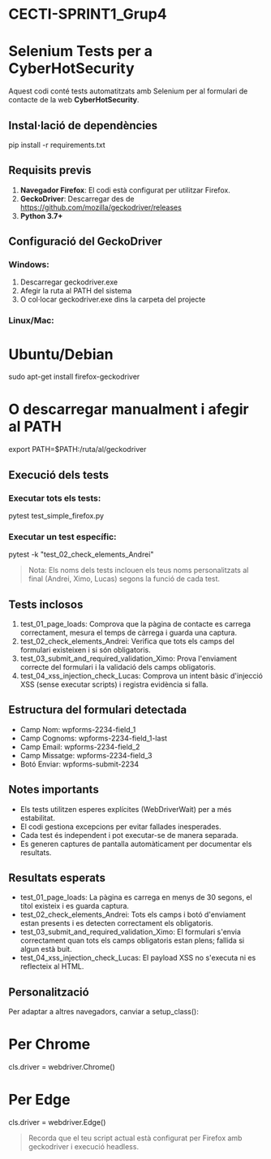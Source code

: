 # CECTI-SPRINT1_Grup4

# Selenium Tests per a CyberHotSecurity

Aquest codi conté tests automatitzats amb Selenium per al formulari de contacte de la web **CyberHotSecurity**.

## Instal·lació de dependències

pip install -r requirements.txt

## Requisits previs

1. **Navegador Firefox**: El codi està configurat per utilitzar Firefox.
2. **GeckoDriver**: Descarregar des de https://github.com/mozilla/geckodriver/releases
3. **Python 3.7+**

## Configuració del GeckoDriver

### Windows:
1. Descarregar geckodriver.exe
2. Afegir la ruta al PATH del sistema
3. O col·locar geckodriver.exe dins la carpeta del projecte

### Linux/Mac:

# Ubuntu/Debian
sudo apt-get install firefox-geckodriver

# O descarregar manualment i afegir al PATH
export PATH=$PATH:/ruta/al/geckodriver

## Execució dels tests

### Executar tots els tests:
pytest test_simple_firefox.py

### Executar un test específic:
pytest -k "test_02_check_elements_Andrei"

> Nota: Els noms dels tests inclouen els teus noms personalitzats al final (Andrei, Ximo, Lucas) segons la funció de cada test.

## Tests inclosos

1. test_01_page_loads: Comprova que la pàgina de contacte es carrega correctament, mesura el temps de càrrega i guarda una captura.
2. test_02_check_elements_Andrei: Verifica que tots els camps del formulari existeixen i si són obligatoris.
3. test_03_submit_and_required_validation_Ximo: Prova l'enviament correcte del formulari i la validació dels camps obligatoris.
4. test_04_xss_injection_check_Lucas: Comprova un intent bàsic d'injecció XSS (sense executar scripts) i registra evidència si falla.

## Estructura del formulari detectada

- Camp Nom: wpforms-2234-field_1
- Camp Cognoms: wpforms-2234-field_1-last
- Camp Email: wpforms-2234-field_2
- Camp Missatge: wpforms-2234-field_3
- Botó Enviar: wpforms-submit-2234

## Notes importants

- Els tests utilitzen esperes explícites (WebDriverWait) per a més estabilitat.
- El codi gestiona excepcions per evitar fallades inesperades.
- Cada test és independent i pot executar-se de manera separada.
- Es generen captures de pantalla automàticament per documentar els resultats.

## Resultats esperats

- test_01_page_loads: La pàgina es carrega en menys de 30 segons, el títol existeix i es guarda captura.
- test_02_check_elements_Andrei: Tots els camps i botó d'enviament estan presents i es detecten correctament els obligatoris.
- test_03_submit_and_required_validation_Ximo: El formulari s'envia correctament quan tots els camps obligatoris estan plens; fallida si algun està buit.
- test_04_xss_injection_check_Lucas: El payload XSS no s'executa ni es reflecteix al HTML.

## Personalització

Per adaptar a altres navegadors, canviar a setup_class():

# Per Chrome
cls.driver = webdriver.Chrome()

# Per Edge
cls.driver = webdriver.Edge()

> Recorda que el teu script actual està configurat per Firefox amb geckodriver i execució headless.
